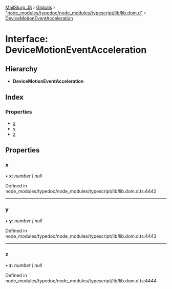 [MailSlurp JS](../README.md) › [Globals](../globals.md) › ["node_modules/typedoc/node_modules/typescript/lib/lib.dom.d"](../modules/_node_modules_typedoc_node_modules_typescript_lib_lib_dom_d_.md) › [DeviceMotionEventAcceleration](_node_modules_typedoc_node_modules_typescript_lib_lib_dom_d_.devicemotioneventacceleration.md)

# Interface: DeviceMotionEventAcceleration

## Hierarchy

* **DeviceMotionEventAcceleration**

## Index

### Properties

* [x](_node_modules_typedoc_node_modules_typescript_lib_lib_dom_d_.devicemotioneventacceleration.md#x)
* [y](_node_modules_typedoc_node_modules_typescript_lib_lib_dom_d_.devicemotioneventacceleration.md#y)
* [z](_node_modules_typedoc_node_modules_typescript_lib_lib_dom_d_.devicemotioneventacceleration.md#z)

## Properties

###  x

• **x**: *number | null*

Defined in node_modules/typedoc/node_modules/typescript/lib/lib.dom.d.ts:4442

___

###  y

• **y**: *number | null*

Defined in node_modules/typedoc/node_modules/typescript/lib/lib.dom.d.ts:4443

___

###  z

• **z**: *number | null*

Defined in node_modules/typedoc/node_modules/typescript/lib/lib.dom.d.ts:4444
